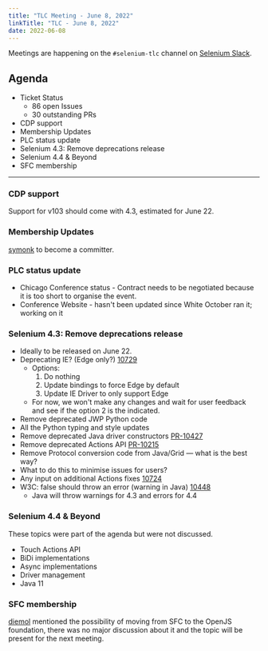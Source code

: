 ```yaml
---
title: "TLC Meeting - June 8, 2022"
linkTitle: "TLC - June 8, 2022"
date: 2022-06-08
---
```


Meetings are happening on the `#selenium-tlc` channel on [Selenium Slack](https://selenium.dev/support).

## Agenda
* Ticket Status 
  * 86 open Issues 
  * 30 outstanding PRs 
* CDP support
* Membership Updates
* PLC status update
* Selenium 4.3: Remove deprecations release
* Selenium 4.4 & Beyond
* SFC membership


***

### CDP support
Support for v103 should come with 4.3, estimated for June 22.

### Membership Updates
[symonk] to become a committer.

### PLC status update
* Chicago Conference status - Contract needs to be negotiated because it is too short to organise the event.
* Conference Website - hasn't been updated since White October ran it; working on it

### Selenium 4.3: Remove deprecations release
* Ideally to be released on June 22.
* Deprecating IE? (Edge only?) [10729]
  * Options:
    1. Do nothing
    2. Update bindings to force Edge by default
    3. Update IE Driver to only support Edge
  * For now, we won't make any changes and wait for user feedback and see if the option 2 is the indicated.
* Remove deprecated JWP Python code
* All the Python typing and style updates
* Remove deprecated Java driver constructors [PR-10427]
* Remove deprecated Actions API [PR-10215]
* Remove Protocol conversion code from Java/Grid — what is the best way?
* What to do this to minimise issues for users?
* Any input on additional Actions fixes [10724]
* W3C: false should throw an error (warning in Java) [10448]
  * Java will throw warnings for 4.3 and errors for 4.4

### Selenium 4.4 & Beyond

These topics were part of the agenda but were not discussed.

* Touch Actions API
* BiDi implementations
* Async implementations
* Driver management
* Java 11

### SFC membership
[diemol] mentioned the possibility of moving from SFC to the OpenJS foundation, there was no 
major discussion about it and the topic will be present for the next meeting.

[titusfortner]: https://github.com/titusfortner/
[diemol]: https://github.com/diemol/
[pujagani]: https://github.com/pujagani/
[harsha509]: https://github.com/harsha509/
[billmcgee]: https://github.com/billmcgee/
[symonk]: https://github.com/symonk
[proposal]: https://www.selenium.dev/meetings/2022/tlc-05-11/#github-permission-updates
[10729]: https://github.com/SeleniumHQ/selenium/issues/10729
[PR-10427]: https://github.com/SeleniumHQ/selenium/pull/10427
[PR-10215]: https://github.com/SeleniumHQ/selenium/pull/10215
[10724]: https://github.com/SeleniumHQ/selenium/issues/10724
[10448]: https://github.com/SeleniumHQ/selenium/issues/10448